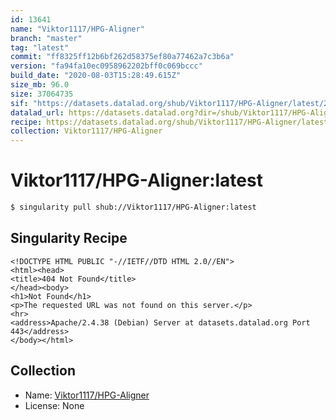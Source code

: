 ```yaml
---
id: 13641
name: "Viktor1117/HPG-Aligner"
branch: "master"
tag: "latest"
commit: "ff8325ff12b6bf262d58375ef80a77462a7c3b6a"
version: "fa94fa10ec0958962202bff0c069bccc"
build_date: "2020-08-03T15:28:49.615Z"
size_mb: 96.0
size: 37064735
sif: "https://datasets.datalad.org/shub/Viktor1117/HPG-Aligner/latest/2020-08-03-ff8325ff-fa94fa10/fa94fa10ec0958962202bff0c069bccc.sif"
datalad_url: https://datasets.datalad.org?dir=/shub/Viktor1117/HPG-Aligner/latest/2020-08-03-ff8325ff-fa94fa10/
recipe: https://datasets.datalad.org/shub/Viktor1117/HPG-Aligner/latest/2020-08-03-ff8325ff-fa94fa10/Singularity
collection: Viktor1117/HPG-Aligner
---
```


# Viktor1117/HPG-Aligner:latest

```bash
$ singularity pull shub://Viktor1117/HPG-Aligner:latest
```

## Singularity Recipe

```singularity
<!DOCTYPE HTML PUBLIC "-//IETF//DTD HTML 2.0//EN">
<html><head>
<title>404 Not Found</title>
</head><body>
<h1>Not Found</h1>
<p>The requested URL was not found on this server.</p>
<hr>
<address>Apache/2.4.38 (Debian) Server at datasets.datalad.org Port 443</address>
</body></html>
```

## Collection

 - Name: [Viktor1117/HPG-Aligner](https://github.com/Viktor1117/HPG-Aligner)
 - License: None

